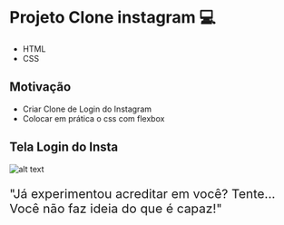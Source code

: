 # Projeto Clone instagram 💻

- HTML
- CSS

## Motivação

  - Criar Clone de Login do Instagram
  - Colocar em prática o css com flexbox

  ## Tela Login do Insta
  ![alt text](https://github.com/MaiconCampbell/)

<div>
  <p style='font-size: 22px'>
  "Já experimentou acreditar em você? Tente... Você não faz ideia do que é capaz!"
  </p>
<div>